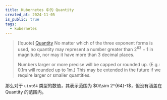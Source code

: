 ```yaml
---
title: Kubernetes 中的 Quantity
created_at: 2024-11-05
is_public: true
tags:
  - kubernetes
---
```


> [!quote] [Quantity](https://kubernetes.io/docs/reference/kubernetes-api/common-definitions/quantity/)
> No matter which of the three exponent forms is used, no quantity may represent a number greater than $2^{63}-1$ in magnitude, nor may it have more than 3 decimal places.
>
> Numbers larger or more precise will be capped or rounded up. (E.g.: 0.1m will rounded up to 1m.) This may be extended in the future if we require larger or smaller quantities.

那么对于 `uint64` 类型的数值，其表示范围为 $0\\sim 2^{64}-1$，但没有涵盖在 Quantity 的范围内。
